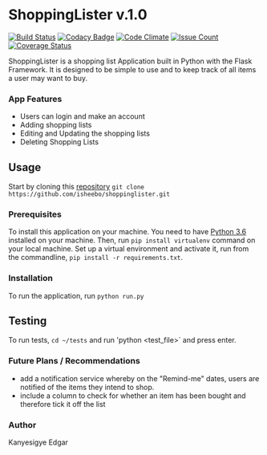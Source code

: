 # ShoppingLister v.1.0

[![Build Status](https://travis-ci.org/isheebo/ShoppingLister.svg?branch=master)](https://travis-ci.org/isheebo/ShoppingLister)
[![Codacy Badge](https://api.codacy.com/project/badge/Grade/bcdefeb10ed841a581a168cff3326aeb)](https://www.codacy.com/app/isheebo/ShoppingLister?utm_source=github.com&amp;utm_medium=referral&amp;utm_content=isheebo/ShoppingLister&amp;utm_campaign=Badge_Grade)
[![Code Climate](https://codeclimate.com/github/isheebo/ShoppingLister/badges/gpa.svg)](https://codeclimate.com/github/isheebo/ShoppingLister)
[![Issue Count](https://codeclimate.com/github/isheebo/ShoppingLister/badges/issue_count.svg)](https://codeclimate.com/github/isheebo/ShoppingLister)
[![Coverage Status](https://coveralls.io/repos/github/isheebo/ShoppingLister/badge.svg?branch=master)](https://coveralls.io/github/isheebo/ShoppingLister?branch=master)

ShoppingLister is a shopping list Application built in Python with the Flask Framework. It is designed to be simple to use and to keep track of all items a user may want to buy.
### App Features
* Users can login and make an account
* Adding shopping lists
* Editing and Updating the shopping lists
* Deleting Shopping Lists

## Usage
Start by cloning this [repository](https://github.com/isheebo/ShoppingLister.git)
`git clone https://github.com/isheebo/shoppinglister.git`
### Prerequisites
To install this application on your machine. You need to have [Python 3.6](www.python.org) installed on your machine. Then, run 
`pip install virtualenv` command on your local machine.
Set up a virtual environment and activate it, run from the commandline, `pip install -r requirements.txt`. 

### Installation
To run the application, run `python run.py`

## Testing
To run tests, `cd ~/tests` and run 'python  <test_file>` and press enter.
### Future Plans / Recommendations
* add a notification service whereby on the "Remind-me" dates, users are notified of the items they intend to shop.
* include a column to check for whether an item has been bought and therefore tick it off the list

### Author
Kanyesigye Edgar
